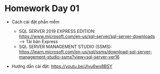 # Homework Day 01

- Cách cài đặt phần mềm
  - SQL SERVER 2019 EXPRESS EDITION: https://www.microsoft.com/en-us/sql-server/sql-server-downloads --> Tải bản Express
  - SQL SERVER MANAGEMENT STUDIO (SSMS): https://learn.microsoft.com/en-us/sql/ssms/download-sql-server-management-studio-ssms?view=sql-server-ver16

- Hướng dẫn cài đặt: https://youtu.be/JIvu6wx8BSY
